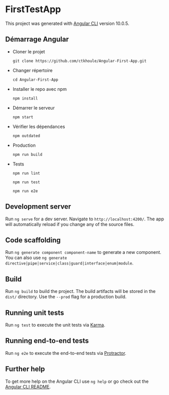 # FirstTestApp

This project was generated with [Angular CLI](https://github.com/angular/angular-cli) version 10.0.5.

## Démarrage Angular

- Cloner le projet

  `git clone https://github.com/ctkhoule/Angular-First-App.git`
  
- Changer répertoire

  `cd Angular-First-App`
  
- Installer le repo avec npm

  `npm install`
  
- Démarrer le serveur

  `npm start`
  
- Vérifier les dépendances

  `npm outdated`
  
- Production

  `npm run build`
  
- Tests

  `npm run lint`
  
  `npm run test`
  
  `npm run e2e`



## Development server

Run `ng serve` for a dev server. Navigate to `http://localhost:4200/`. The app will automatically reload if you change any of the source files.

## Code scaffolding

Run `ng generate component component-name` to generate a new component. You can also use `ng generate directive|pipe|service|class|guard|interface|enum|module`.

## Build

Run `ng build` to build the project. The build artifacts will be stored in the `dist/` directory. Use the `--prod` flag for a production build.

## Running unit tests

Run `ng test` to execute the unit tests via [Karma](https://karma-runner.github.io).

## Running end-to-end tests

Run `ng e2e` to execute the end-to-end tests via [Protractor](http://www.protractortest.org/).

## Further help

To get more help on the Angular CLI use `ng help` or go check out the [Angular CLI README](https://github.com/angular/angular-cli/blob/master/README.md).
